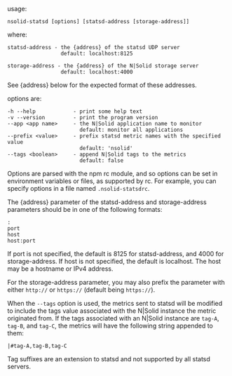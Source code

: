 usage:

    nsolid-statsd [options] [statsd-address [storage-address]]

where:

    statsd-address - the {address} of the statsd UDP server
                     default: localhost:8125

    storage-address - the {address} of the N|Solid storage server
                     default: localhost:4000

See {address} below for the expected format of these addresses.

options are:

    -h --help            - print some help text
    -v --version         - print the program version
    --app <app name>     - the N|Solid application name to monitor
                           default: monitor all applications
    --prefix <value>     - prefix statsd metric names with the specified value
                           default: 'nsolid'
    --tags <boolean>     - append N|Solid tags to the metrics
                           default: false

Options are parsed with the npm rc module, and so options can be set in
environment variables or files, as supported by rc.  For example, you can
specify options in a file named `.nsolid-statsdrc`.

The {address} parameter of the statsd-address and storage-address parameters
should be in one of the following formats:

    :
    port
    host
    host:port

If port is not specified, the default is 8125 for statsd-address, and 4000 for
storage-address. If host is not specified, the default is localhost.  The host
may be a hostname or IPv4 address.

For the storage-address parameter, you may also prefix the parameter with either
`http://` or `https://` (default being `https://`).

When the `--tags` option is used, the metrics sent to statsd will be modified to
include the tags value associated with the N|Solid instance the metric
originated from.  If the tags associated with an N|Solid instance are `tag-A`,
`tag-B`, and `tag-C`, the metrics will have the following string appended to
them:

    |#tag-A,tag-B,tag-C

Tag suffixes are an extension to statsd and not supported by all statsd servers.
